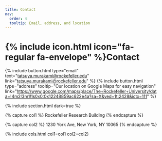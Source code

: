 ```yaml
---
title: Contact
nav:
  order: 4
  tooltip: Email, address, and location
---
```


# {% include icon.html icon="fa-regular fa-envelope" %}Contact


{%
  include button.html
  type="email"
  text="tatsuya.murakami@rockefeller.edu"
  link="tatsuya.murakami@rockefeller.edu"
%}
{%
  include button.html
  type="address"
  tooltip="Our location on Google Maps for easy navigation"
  link="https://www.google.com/maps/place/The+Rockefeller+University/data=!4m2!3m1!1s0x0:0x12248859ac622e4a?sa=X&ved=1t:2428&ictx=111"
%}

{% include section.html dark=true %}

{% capture col1 %}
Rockefeller Research Building
{% endcapture %}

{% capture col2 %}
1230 York Ave, New York, NY 10065
{% endcapture %}

{% include cols.html col1=col1 col2=col2}
